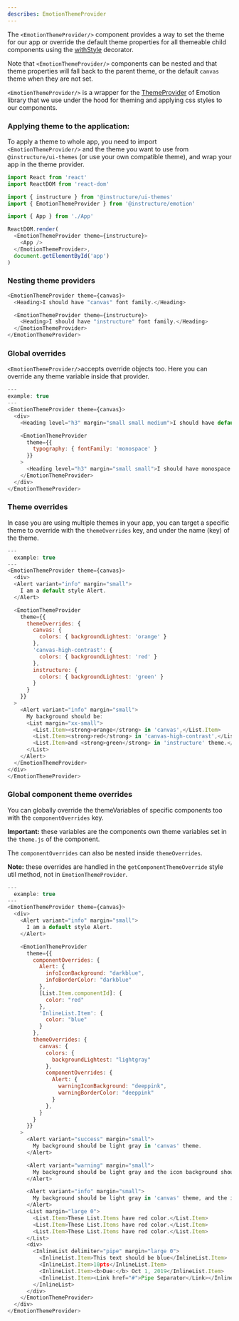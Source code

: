 ```yaml
---
describes: EmotionThemeProvider
---
```


The `<EmotionThemeProvider/>` component provides a way to set the theme for our app or override the default theme properties for all themeable child components using the [withStyle](#withStyle) decorator.

Note that `<EmotionThemeProvider/>` components can be nested and that
theme properties will fall back to the parent theme, or the default `canvas` theme when they are not set.

`<EmotionThemeProvider/>` is a wrapper for the [ThemeProvider](https://emotion.sh/docs/theming#themeprovider-reactcomponenttype) of Emotion library that we use under the hood for theming and applying css styles to our components.

### Applying theme to the application:

To apply a theme to whole app, you need to import `<EmotionThemeProvider/>` and the theme you want to use from `@instructure/ui-themes` (or use your own compatible theme), and wrap your app in the theme provider.

```js
import React from 'react'
import ReactDOM from 'react-dom'

import { instructure } from '@instructure/ui-themes'
import { EmotionThemeProvider } from '@instructure/emotion'

import { App } from './App'

ReactDOM.render(
  <EmotionThemeProvider theme={instructure}>
    <App />
  </EmotionThemeProvider>,
  document.getElementById('app')
)
```

### Nesting theme providers

```js
<EmotionThemeProvider theme={canvas}>
  <Heading>I should have "canvas" font family.</Heading>

  <EmotionThemeProvider theme={instructure}>
    <Heading>I should have "instructure" font family.</Heading>
  </EmotionThemeProvider>
</EmotionThemeProvider>
```

### Global overrides

`<EmotionThemeProvider/>`accepts override objects too. Here you can override any theme variable inside that provider.

```js
---
example: true
---
<EmotionThemeProvider theme={canvas}>
  <div>
    <Heading level="h3" margin="small small medium">I should have default font family.</Heading>

    <EmotionThemeProvider
      theme={{
        typography: { fontFamily: 'monospace' }
      }}
    >
      <Heading level="h3" margin="small small">I should have monospace font family.</Heading>
    </EmotionThemeProvider>
  </div>
</EmotionThemeProvider>
```

### Theme overrides

In case you are using multiple themes in your app, you can target a specific theme to override with the `themeOverrides` key, and under the name (key) of the theme.

```js
---
  example: true
---
<EmotionThemeProvider theme={canvas}>
  <div>
  <Alert variant="info" margin="small">
    I am a default style Alert.
  </Alert>

  <EmotionThemeProvider
    theme={{
      themeOverrides: {
        canvas: {
          colors: { backgroundLightest: 'orange' }
        },
        'canvas-high-contrast': {
          colors: { backgroundLightest: 'red' }
        },
        instructure: {
          colors: { backgroundLightest: 'green' }
        }
      }
    }}
  >
    <Alert variant="info" margin="small">
      My background should be:
      <List margin="xx-small">
        <List.Item><strong>orange</strong> in 'canvas',</List.Item>
        <List.Item><strong>red</strong> in 'canvas-high-contrast',</List.Item>
        <List.Item>and <strong>green</strong> in 'instructure' theme.</List.Item>
      </List>
    </Alert>
  </EmotionThemeProvider>
</div>
</EmotionThemeProvider>
```

### Global component theme overrides

You can globally override the themeVariables of specific components too with the `componentOverrides` key.

**Important:** these variables are the components own theme variables set in the `theme.js` of the component.

The `componentOverrides` can also be nested inside `themeOverrides`.

**Note:** these overrides are handled in the `getComponentThemeOverride` style util method, not in
`EmotionThemeProvider`.

```js
---
  example: true
---
<EmotionThemeProvider theme={canvas}>
  <div>
    <Alert variant="info" margin="small">
      I am a default style Alert.
    </Alert>

    <EmotionThemeProvider
      theme={{
        componentOverrides: {
          Alert: {
            infoIconBackground: "darkblue",
            infoBorderColor: "darkblue"
          },
          [List.Item.componentId]: {
            color: "red"
          },
          'InlineList.Item': {
            color: "blue"
          }
        },
        themeOverrides: {
          canvas: {
            colors: {
              backgroundLightest: "lightgray"
            },
            componentOverrides: {
              Alert: {
                warningIconBackground: "deeppink",
                warningBorderColor: "deeppink"
              }
            },
          }
        }
      }}
    >
      <Alert variant="success" margin="small">
        My background should be light gray in 'canvas' theme.
      </Alert>

      <Alert variant="warning" margin="small">
        My background should be light gray and the icon background should be pink in 'canvas' theme.
      </Alert>

      <Alert variant="info" margin="small">
        My background should be light gray in 'canvas' theme, and the icon background should be dark blue in any theme.
      </Alert>
      <List margin="large 0">
        <List.Item>These List.Items have red color.</List.Item>
        <List.Item>These List.Items have red color.</List.Item>
        <List.Item>These List.Items have red color.</List.Item>
      </List>
      <div>
        <InlineList delimiter="pipe" margin="large 0">
          <InlineList.Item>This text should be blue</InlineList.Item>
          <InlineList.Item>10pts</InlineList.Item>
          <InlineList.Item><b>Due:</b> Oct 1, 2019</InlineList.Item>
          <InlineList.Item><Link href="#">Pipe Separator</Link></InlineList.Item>
        </InlineList>
      </div>
    </EmotionThemeProvider>
  </div>
</EmotionThemeProvider>
```
